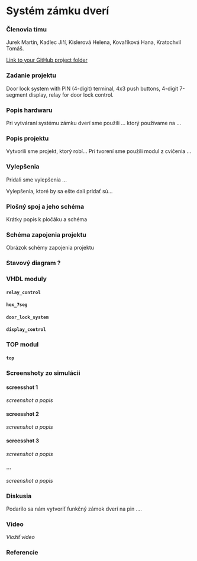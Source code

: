 # Systém zámku dverí

### Členovia tímu
Jurek Martin, Kadlec Jiří, Kislerová Helena, Kovaříková Hana, Kratochvil Tomáš.

[Link to your GitHub project folder](https://github.com/Krakenuz/Digital-electronics-1-Project)

### Zadanie projektu
Door lock system with PIN (4-digit) terminal, 4x3 push buttons, 4-digit 7-segment display, relay for door lock control.

### Popis hardwaru
Pri vytváraní systému zámku dverí sme použili ... ktorý používame na ...

### Popis projektu
Vytvorili sme projekt, ktorý robí...
Pri tvorení sme použili modul z cvičenia ...

### Vylepšenia
Pridali sme vylepšenia ...

Vylepšenia, ktoré by sa ešte dali pridať sú...

### Plošný spoj a jeho schéma
Krátky popis k pločáku a schéma

### Schéma zapojenia projektu
Obrázok schémy zapojenia projektu

### Stavový diagram ?

### VHDL moduly
#### `relay_control`
#### `hex_7seg`
#### `door_lock_system`
#### `display_control`

### TOP modul
#### `top`

### Screenshoty zo simulácii
#### screesshot 1 
*screenshot a popis*
#### screesshot 2
*screenshot a popis*
#### screesshot 3
*screenshot a popis*
#### ...
*screenshot a popis*

### Diskusia
Podarilo sa nám vytvoriť funkčný zámok dverí na pin ....

### Video
*Vložiť video*

### Referencie

